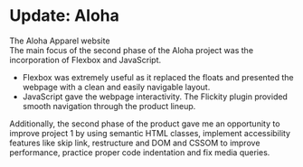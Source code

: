 # Update: Aloha

The Aloha Apparel website   
The main focus of the second phase of the Aloha project was the incorporation of Flexbox and JavaScript.
* Flexbox was extremely useful as it replaced the floats and presented the webpage with a clean and easily navigable layout.
* JavaScript gave the webpage interactivity. The Flickity plugin provided smooth navigation through the product lineup.

Additionally, the second phase of the product gave me an opportunity to improve project 1 by using semantic HTML classes, implement accessibility features like skip link, restructure and DOM and CSSOM to improve performance, practice proper code indentation and fix media queries. 
